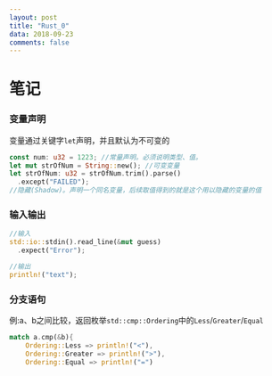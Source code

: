 ```yaml
---
layout: post
title: "Rust_0"
data: 2018-09-23
comments: false
---
```

# 笔记
### 变量声明
变量通过关键字```let```声明，并且默认为不可变的
```rust
const num: u32 = 1223; //常量声明。必须说明类型、值。
let mut strOfNum = String::new(); //可变变量
let strOfNum: u32 = strOfNum.trim().parse()
  .except("FAILED");
//隐藏(Shadow)。声明一个同名变量，后续取值得到的就是这个用以隐藏的变量的值
```

### 输入输出
```rust
//输入
std::io::stdin().read_line(&mut guess)
  .expect("Error");

//输出
println!("text");
```

### 分支语句
例:a、b之间比较，返回枚举```std::cmp::Ordering```中的```Less```/```Greater```/```Equal```
```rust
match a.cmp(&b){
    Ordering::Less => println!("<"),
    Ordering::Greater => println!(">"),
    Ordering::Equal => println!("=")
```
